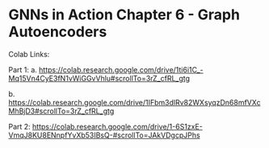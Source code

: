# GNNs in Action Chapter 6 - Graph Autoencoders

Colab Links:

Part 1: 
a. https://colab.research.google.com/drive/1ti6i1C_-Mq15Vn4CyE3fN1vWiGGvVhlu#scrollTo=3rZ_cfRL_gtg 

b. https://colab.research.google.com/drive/1IFbm3dlRv82WXsyqzDn68mfVXcMhBjD3#scrollTo=3rZ_cfRL_gtg 


Part 2:  https://colab.research.google.com/drive/1-6S1zxE-VmqJ8KU8ENnpfYvXb53IBsQ-#scrollTo=JAkVDgcpJPhs


 
